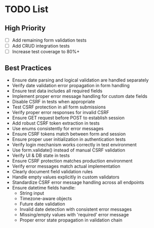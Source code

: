 # TODO List
## High Priority
- [ ] Add remaining form validation tests
- [ ] Add CRUD integration tests
- [ ] Increase test coverage to 80%+

## Best Practices
- Ensure date parsing and logical validation are handled separately
- Verify date validation error propagation in form handling
- Ensure test data includes all required fields
- Implement proper error message handling for custom date fields
- Disable CSRF in tests when appropriate
- Test CSRF protection in all form submissions
- Verify proper error responses for invalid CSRF
- Ensure GET request before POST to establish session
- Add robust CSRF token extraction in tests
- Use enums consistently for error messages
- Ensure CSRF tokens match between form and session
- Ensure proper user initialization in authentication tests
- Verify login mechanism works correctly in test environment
- Use form.validate() instead of manual CSRF validation
- Verify UI & DB state in tests
- Ensure CSRF protection matches production environment
- Verify error messages match actual implementation
- Clearly document field validation rules
- Handle empty values explicitly in custom validators
- Standardize CSRF error message handling across all endpoints
- Ensure datetime fields handle:
  - String input
  - Timezone-aware objects
  - Future date validation
  - Invalid date detection with consistent error messages
  - Missing/empty values with 'required' error message
  - Proper error state propagation in validation chain

